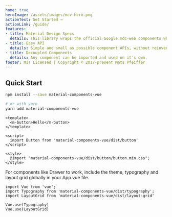 ```yaml
---
home: true
heroImage: /assets/images/mcv-hero.png
actionText: Get Started →
actionLink: /guide/
features:
- title: Material Design Specs
  details: This library wraps the official Google mdc-web components which implement the Material Design specs.
- title: Easy API
  details: Simple and small as possible component APIs, without reinventing HTML.
- title: Decoupled Components
  details: Any component can be imported and used on it's own.
footer: MIT Licensed | Copyright © 2017-present Mats Pfeiffer
---
```


## Quick Start

```bash
npm install --save material-components-vue

# or with yarn
yarn add material-components-vue
```

```vue
<template>
  <m-button>Hello</m-button>
</template>

<script>
  import Button from 'material-components-vue/dist/button'
</script>

<style>
  @import "material-components-vue/dist/button/button.min.css";
</style>
```

For components like Drawer to work, include the theme, typography and layout grid globally in your App.vue file.
```
import Vue from 'vue';
import Typography from 'material-components-vue/dist/typography';
import LayoutGrid from 'material-components-vue/dist/layout-grid'

Vue.use(Typography)
Vue.use(LayoutGrid)
```

